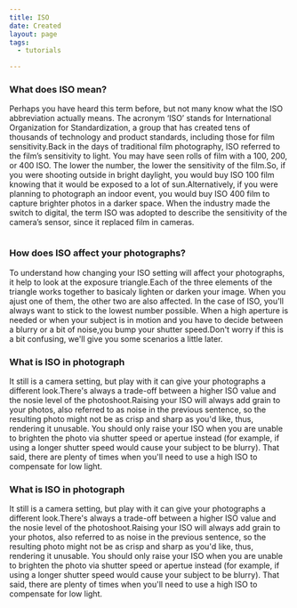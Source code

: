 ```yaml
---
title: ISO
date: Created
layout: page
tags:
  - tutorials

---
```



<div class="container">
<div class="row">
<div class="container-item col-sm-6">
<h3>What does ISO mean?</h3>
<p>Perhaps you have heard this term before, but not many know what the ISO abbreviation actually means. The acronym ‘ISO’ stands for International Organization for Standardization, a group that has created tens of thousands of technology and product standards, including those for film sensitivity.Back in the days of traditional film photography, ISO referred to the film’s sensitivity to light. You may have seen rolls of film with a 100, 200, or 400 ISO. The lower the number, the lower the sensitivity of the film.So, if you were shooting outside in bright daylight, you would buy ISO 100 film knowing that it would be exposed to a lot of sun.Alternatively, if you were planning to photograph an indoor event, you would buy ISO 400 film to capture brighter photos in a darker space. When the industry made the switch to digital, the term ISO was adopted to describe the sensitivity of the camera’s sensor, since it replaced film in cameras.</p>

  </div>
  <div class="container-item col-sm-6">
<img src=/images/iso.jpg alt="" class="img-responsive">
  </div> 
  </div>
  <div class="row">
  <div class="container-item col-sm-6">

<img src=/images/iso2.jpg alt="" class="img-responsive ">
  </div> 
<h3>How does ISO affect your photographs?</h3>
<p>To understand how changing your ISO setting will affect your photographs, it help to look at the exposure triangle.Each of the three elements of the triangle works together to basicaly lighten or darken your image. When you ajust one of them, the other two are also affected. In the case of ISO, you'll always want to stick to the lowest number possible. When a high aperture is needed or when your subject is in motion and you have to decide between a blurry or a bit of noise,you bump your shutter speed.Don't worry if this is a bit confusing, we'll give you some scenarios a little later.</p>
   <div class="container-item col-sm-6">
</div>
</div>
<div class="row">
  <div class="container-item col-sm-6">
    <h3>What is ISO in photograph</h3>

  <p>It still is a camera setting, but play with it can give your photographs a different look.There's always a trade-off between a higher ISO value and the nosie level of the photoshoot.Raising your ISO will always add grain to your photos, also referred to as noise in the previous sentence, so the resulting photo might not be as crisp and sharp as you'd like, thus, rendering it unusable. You should only raise your ISO when you are unable to brighten the photo via shutter speed or apertue instead (for example, if using a longer shutter speed would cause your subject to be blurry). That said, there are plenty of times when you'll need to use a high ISO to compensate for low light.</p>
</div>

  <div class="container-item col-sm-6">
    <h3>What is ISO in photograph</h3>

  <p>It still is a camera setting, but play with it can give your photographs a different look.There's always a trade-off between a higher ISO value and the nosie level of the photoshoot.Raising your ISO will always add grain to your photos, also referred to as noise in the previous sentence, so the resulting photo might not be as crisp and sharp as you'd like, thus, rendering it unusable. You should only raise your ISO when you are unable to brighten the photo via shutter speed or apertue instead (for example, if using a longer shutter speed would cause your subject to be blurry). That said, there are plenty of times when you'll need to use a high ISO to compensate for low light.</p>
  </div>
  </div>

</div>
<!-- end contanter -->
